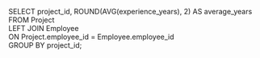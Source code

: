 SELECT project_id, ROUND(AVG(experience_years), 2) AS average_years
<br>
FROM Project
<br>
LEFT JOIN Employee
<br>
ON Project.employee_id = Employee.employee_id
<br>
GROUP BY project_id;
